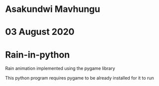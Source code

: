 # Asakundwi Mavhungu
# 03 August 2020

# Rain-in-python
Rain animation implemented using the pygame library

This python program requires pygame to be already installed for it to run
